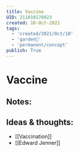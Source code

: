 ```yaml
---
title: Vaccine
UID: 211010170923
created: 10-Oct-2021
tags:
  - 'created/2021/Oct/10'
  - 'garden🏡'
  - 'permanent/concept'
publish: True
---
```

# Vaccine

## Notes:


## Ideas & thoughts:
- [[Vaccination]]
- [[Edward Jenner]]


